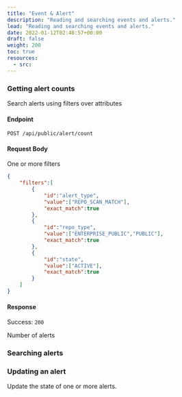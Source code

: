 ```yaml
---
title: "Event & Alert"
description: "Reading and searching events and alerts."
lead: "Reading and searching events and alerts."
date: 2022-01-12T02:48:57+00:00
draft: false
weight: 200
toc: true
resources:
  - src:
---
```


### Getting alert counts

Search alerts using filters over attributes

#### Endpoint

`POST /api/public/alert/count`

#### Request Body

One or more filters

```json
{
    "filters":[
        {
            "id":"alert_type",
            "value":["REPO_SCAN_MATCH"],
            "exact_match":true
        },
        {
            "id":"repo_type",
            "value":["ENTERPRISE_PUBLIC","PUBLIC"],
            "exact_match":true
        },
        {
            "id":"state",
            "value":["ACTIVE"],
            "exact_match":true
        }
    ]
}
```

#### Response

Success: `200`

Number of alerts

### Searching alerts

### Updating an alert

Update the state of one or more alerts.
